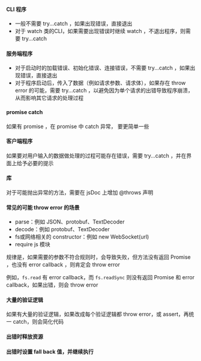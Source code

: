 #### CLI 程序

+ 一般不需要 try...catch ，如果出现错误，直接退出
+ 对于 watch 类的CLI，如果需要出现错误时继续 watch ，不退出程序，则需要 try...catch

#### 服务端程序

+ 对于启动时的加载错误、初始化错误、连接错误，不需要 try...catch ，如果出现错误，直接退出
+ 对于程序启动后，传入了数据（例如请求参数、请求体），如果存在 throw error 的可能，需要 try...catch ，以避免因为单个请求的出错导致程序崩溃，从而影响其它请求的处理过程

#### promise catch

如果有 promise ，在 promise 中 catch 异常， 要更简单一些

#### 客户端程序

如果要对用户输入的数据做处理的过程可能存在错误，需要 try...catch ，并在界面上给予必要的提示

#### 库

对于可能抛出异常的方法，需要在 jsDoc 上增加 @throws 声明

#### 常见的可能 throw error 的场景

+ parse：例如 JSON、protobuf、TextDecoder
+ decode：例如 protobuf、TextDecoder
+ fs或网络相关的 constructor：例如 new WebSocket(url)
+ require js 模块

规律是，如果需要的参数不符合规则时，会导致失败，但方法没有返回 Promise ，也没有 error callback ，则肯定会 throw error

例如，`fs.read` 有 error callback，而 `fs.readSync` 则没有返回 Promise 和 error callback，如果出错，则会 throw error

#### 大量的验证逻辑

如果有大量的验证逻辑，如果改成每个验证逻辑都 throw error，或 assert，再统一 catch，则会简化代码

#### 出错时释放资源

#### 出错时设置 fall back 值，并继续执行
